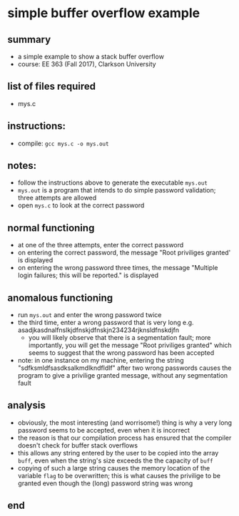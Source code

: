 # simple buffer overflow example

## summary
* a simple example to show a stack buffer overflow
* course: EE 363 (Fall 2017), Clarkson University

## list of files required
* mys.c

## instructions:
* compile: `gcc mys.c -o mys.out`

## notes:
* follow the instructions above to generate the executable `mys.out`
* `mys.out` is a program that intends to do simple password validation; three attempts are allowed
* open `mys.c` to look at the correct password

## normal functioning
* at one of the three attempts,  enter the correct password
* on entering the correct password, the message "Root priviliges granted' is displayed
* on entering the wrong password three times, the message "Multiple login failures; this will be reported." is displayed

## anomalous functioning
* run `mys.out` and enter the wrong password twice
* the third time, enter a wrong password that is very long e.g. asadjkasdnalfnslkjdfnskjdfnskjn234234rjknsldfnskdjfn
	* you will likely observe that there is a segmentation fault; more importantly, you will get the message "Root priviliges granted" which seems to suggest that the wrong password has been accepted 
* note: in one instance on my machine, entering the string "sdfksmldfsasdksalkmdlkndfldlf" after two wrong passwords causes the program to give a privilige granted message, without any segmentation fault

## analysis
* obviously, the most interesting (and worrisome!) thing is why a very long password seems to be accepted, even when it is incorrect
* the reason is that our compilation process has ensured that the compiler doesn't check for buffer stack overflows
* this allows any string entered by the user to be copied into the array `buff`,  even when the string's size exceeds the the capacity of `buff`
* copying of such a large string causes the memory location of the variable `flag` to be overwritten; this is what causes the privilige to be granted even though the 
(long) password string was wrong

## end


